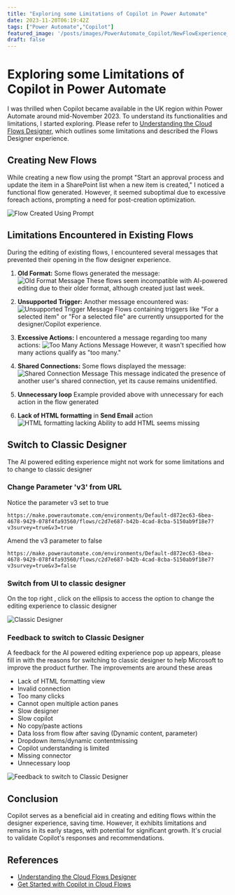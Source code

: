 ```yaml
---
title: "Exploring some Limitations of Copilot in Power Automate"
date: 2023-11-20T06:19:42Z
tags: ["Power Automate","Copilot"]
featured_image: '/posts/images/PowerAutomate_Copilot/NewFlowExperience_withPrompting.png'
draft: false
---
```


# Exploring some Limitations of Copilot in Power Automate

I was thrilled when Copilot became available in the UK region within Power Automate around mid-November 2023. To understand its functionalities and limitations, I started exploring. Please refer to [Understanding the Cloud Flows Designer](https://learn.microsoft.com/en-us/power-automate/flows-designer), which outlines some limitations and described the Flows Designer experience.

## Creating New Flows

While creating a new flow using the prompt "Start an approval process and update the item in a SharePoint list when a new item is created," I noticed a functional flow generated. However, it seemed suboptimal due to excessive foreach actions, prompting a need for post-creation optimization.

![Flow Created Using Prompt](../images/PowerAutomate_Copilot/NewFlowExperience_withPrompting.png)

## Limitations Encountered in Existing Flows

During the editing of existing flows, I encountered several messages that prevented their opening in the flow designer experience.

1. **Old Format:** Some flows generated the message:
    ![Old Format Message](../images/PowerAutomate_Copilot/OldFormat.png)
    These flows seem incompatible with AI-powered editing due to their older format, although created just last week.

2. **Unsupported Trigger:** Another message encountered was:
    ![Unsupported Trigger Message](../images/PowerAutomate_Copilot/UnSupportedTrigger.png)
    Flows containing triggers like "For a selected item" or "For a selected file" are currently unsupported for the designer/Copilot experience.

3. **Excessive Actions:** I encountered a message regarding too many actions:
    ![Too Many Actions Message](../images/PowerAutomate_Copilot/PowerAutomate_TooManyActions.png)
    However, it wasn't specified how many actions qualify as "too many."

4. **Shared Connections:** Some flows displayed the message:
    ![Shared Connection Message](../images/PowerAutomate_Copilot/PowerAutomate_TooManyActionsAndOthers.png)
    This message indicated the presence of another user's shared connection, yet its cause remains unidentified.

5. **Unnecessary loop** 
    Example provided above with unnecessary for each action in the flow generated

6. **Lack of HTML formatting** in **Send Email** action
     ![HTML formatting lacking](../images/PowerAutomate_Copilot/HTMLEmailFormat_Missing.png)
    Ability to add HTML seems missing 
   
## Switch to Classic Designer

The AI powered editing experience might not work for some limitations and to change to classic designer

### Change Parameter 'v3' from URL 

Notice the parameter v3 set to true
```dotnetcli
https://make.powerautomate.com/environments/Default-d872ec63-6bea-4678-9429-078f4fa93560/flows/c2d7e687-b42b-4cad-8cba-5150ab9f18e7?v3survey=true&v3=true
```

Amend the v3 parameter to false

```dotnetcli
https://make.powerautomate.com/environments/Default-d872ec63-6bea-4678-9429-078f4fa93560/flows/c2d7e687-b42b-4cad-8cba-5150ab9f18e7?v3survey=true&v3=false
```
### Switch from UI to classic designer

On the top right , click on the ellipsis to access the option to change the editing experience to classic designer

![Classic Designer](../images/PowerAutomate_Copilot/SwitchToClassicDesigner.png)


### Feedback to switch to Classic Designer

A feedback for the AI powered editing experience pop up appears, please fill in with the reasons for switching to classic designer to help Microsoft to improve the product further. The improvements are around these areas

- Lack of HTML formatting view
- Invalid connection
- Too many clicks
- Cannot open multiple action panes
- Slow designer
- Slow copilot
- No copy/paste actions
- Data loss from flow after saving (Dynamic content, parameter)
- Dropdown items/dynamic contentmissing
- Copilot understanding is limited
- Missing connector
- Unnecessary loop

![Feedback to switch to Classic Designer](../images/PowerAutomate_Copilot/ReasonsNotToSUseAIEditingExperience.png)

## Conclusion

Copilot serves as a beneficial aid in creating and editing flows within the designer experience, saving time. However, it exhibits limitations and remains in its early stages, with potential for significant growth. It's crucial to validate Copilot's responses and recommendations.

## References

- [Understanding the Cloud Flows Designer](https://learn.microsoft.com/en-us/power-automate/flows-designer)
- [Get Started with Copilot in Cloud Flows](https://learn.microsoft.com/en-us/power-automate/get-started-with-copilot)